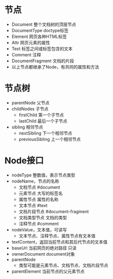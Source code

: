 # 节点
- Document 整个文档树的顶层节点
- DocumentType doctype标签
- Element 网页各种HTML标签
- Attr 网页元素的属性
- Text 标签之间或标签包含的文本
- Comment 注释
- DocumentFragment 文档的片段
- 以上节点都继承了Node，有共同的属性和方法

# 节点树
- parentNode 父节点
- childNodes 子节点
  - firstChild 第一个子节点
  - lastChild 最后一个子节点
- sibling 相邻节点
  - nextSibling 下一个相邻节点
  - previousSibling 上一个相邻节点

# Node接口
- nodeType 整数值，表示节点类型
- nodeName，节点的名称
  - 文档节点 #document
  - 元素节点 大写的标签名
  - 属性节点 属性的名称
  - 文本节点 #text
  - 文档片段节点 #document-fragment
  - 文档类型节点 文档的类型
  - 注释节点 #comment
- nodeValue，文本值，可读写
  - 文本节点、注释节点、属性节点有文本值
- textContent，返回当前节点和其后代节点的文本值
- baseUrl 当前网页的绝对路径 只读
- ownerDocument document对象
- parentNode
  - 类型可能是元素节点、文档节点、文档片段节点
- parentElement 当前节点的父元素节点